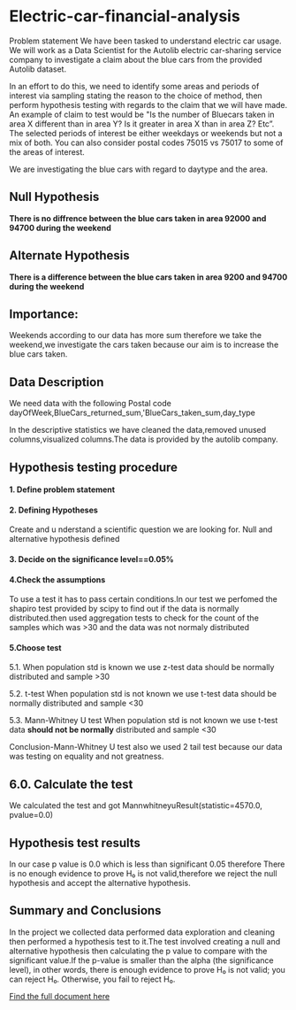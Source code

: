 # Electric-car-financial-analysis
Problem statement
We have been tasked to understand electric car usage. We will work as a Data Scientist for the Autolib electric car-sharing service company to investigate a claim about the blue cars from the provided Autolib dataset.
 
In an effort to do this, we need to identify some areas and periods of interest via sampling stating the reason to the choice of method, then perform hypothesis testing with regards to the claim that we will have made. An example of claim to test would be "Is the number of Bluecars taken in area X different than in area Y? Is it greater in area X than in area Z? Etc”. The selected periods of interest be either weekdays or weekends but not a mix of both. You can also consider postal codes 75015 vs 75017 to some of the areas of interest.
 
 
 
We are investigating the blue cars with regard to  daytype and the area.
 
 
## Null Hypothesis
**There is no diffrence between the blue cars taken in area 92000 and 94700 during the weekend**
 
##  Alternate Hypothesis
**There is a difference between the blue cars taken in area 9200 and 94700 during the weekend**
 
 
 
## Importance:
Weekends according to our data has more sum therefore we take the weekend,we investigate the cars taken because our aim is to increase the blue cars taken.
 
 
 
## Data Description
We need data with the following Postal code dayOfWeek,BlueCars_returned_sum,'BlueCars_taken_sum,day_type
 
In the descriptive statistics we have cleaned the data,removed unused columns,visualized columns.The data is provided by the autolib company.
 
 
 
## Hypothesis testing procedure
#### 1. Define problem statement
#### 2. Defining Hypotheses
Create and u nderstand a scientific question we are looking for.
Null and alternative hypothesis defined
 
#### 3. Decide on the significance level==0.05%
#### 4.Check the assumptions
To use a test it has to pass certain conditions.In our test we perfomed the shapiro test provided by scipy to find out if the data is normally distributed.then used aggregation tests to check for the count of the samples which was >30 and the data was not normaly distributed
 
#### 5.Choose test
 
5.1. When population std is known we use z-test
data should be normally distributed and sample >30
 
5.2. t-test
When population std is not known we use t-test
data should be normally distributed and sample <30
 
5.3. Mann-Whitney U test
When population std is not known we use t-test
data **should not be normally** distributed and sample <30
 
Conclusion-Mann-Whitney U test also we used 2 tail test because our data was testing on equality and not greatness.
 
 
 
 
 
 
 
 
 
 
## 6.0. Calculate the test
We calculated the test and got
MannwhitneyuResult(statistic=4570.0, pvalue=0.0)
 
 
## Hypothesis test results
 
 
In our case p value is 0.0 which is less than significant 0.05 therefore There is no enough evidence to prove H₀ is not valid,therefore we reject the null hypothesis and accept the alternative hypothesis.
 
## Summary and Conclusions
In the project we collected data performed data exploration and cleaning then performed a hypothesis test to it.The test involved creating a null and alternative hypothesis then calculating the p value to compare with the significant value.If the p-value is smaller than the alpha (the significance level), in other words, there is enough evidence to prove H₀ is not valid; you can reject H₀. Otherwise, you fail to reject H₀.


<a href="https://docs.google.com/document/d/1-C_RGBTcK4uoNXEdb1LyXa2Cwzz5_yQCCtmYH-UT39Y/edit" target="_blank">Find the full document here</a>
